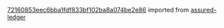 [72160853eec6bba1fdf833bf102ba8a074be2e86](https://github.com/insolar/assured-ledger/commit/72160853eec6bba1fdf833bf102ba8a074be2e86) imported from [assured-ledger](https://github.com/insolar/assured-ledger)
